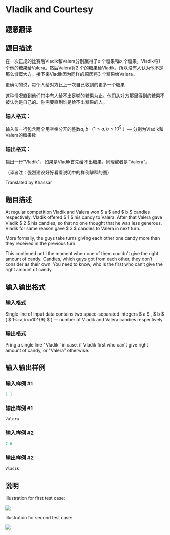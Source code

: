 # Vladik and Courtesy

## 题意翻译

## 题目描述

在一次正规的比赛后Vladik和Valera分别赢得了$a$ 个糖果和$b$ 个糖果。Vladik将$1$ 个他的糖果给Valera。然后Valera将$2$ 个的糖果给Vladik，所以没有人认为他不是那么慷慨大方。接下来Vladik因为同样的原因将$3$ 个糖果给Valera。

更确切的说，每个人给对方比上一次自己收到的更多一个糖果

这种情况直到他们其中有人给不出足够的糖果为止。他们从对方那里得到的糖果不被认为是自己的。你需要直到谁是给不出糖果的人。

### 输入格式：

输入仅一行包含两个用空格分开的整数$a,b$ （$1\leq a,b\leq10^9$ ）— 分别为Vladik和Valera的糖果数

### 输出格式：

输出一行"Vladik"，如果是Vladik首先给不出糖果，同理或者是"Valera"。

（译者注：强烈建议好好看看说明中的样例解释的图）

Translated by Khassar

## 题目描述

At regular competition Vladik and Valera won $ a $ and $ b $ candies respectively. Vladik offered $ 1 $ his candy to Valera. After that Valera gave Vladik $ 2 $ his candies, so that no one thought that he was less generous. Vladik for same reason gave $ 3 $ candies to Valera in next turn.

More formally, the guys take turns giving each other one candy more than they received in the previous turn.

This continued until the moment when one of them couldn’t give the right amount of candy. Candies, which guys got from each other, they don’t consider as their own. You need to know, who is the first who can’t give the right amount of candy.

## 输入输出格式

### 输入格式

Single line of input data contains two space-separated integers $ a $ , $ b $ ( $ 1<=a,b<=10^{9} $ ) — number of Vladik and Valera candies respectively.

### 输出格式

Pring a single line "Vladik’’ in case, if Vladik first who can’t give right amount of candy, or "Valera’’ otherwise.

## 输入输出样例

### 输入样例 #1

```cpp
1 1

```
### 输出样例 #1

```cpp
Valera

```
### 输入样例 #2

```cpp
7 6

```
### 输出样例 #2

```cpp
Vladik

```
## 说明

Illustration for first test case:

![](https://cdn.luogu.com.cn/upload/vjudge_pic/CF811A/cd27de5d5fef6a0f4954e6020b3e9c56d1f507ec.png)

Illustration for second test case:

![](https://cdn.luogu.com.cn/upload/vjudge_pic/CF811A/681b7b735b92ff86dc091b8352c15966e26a0a20.png)

